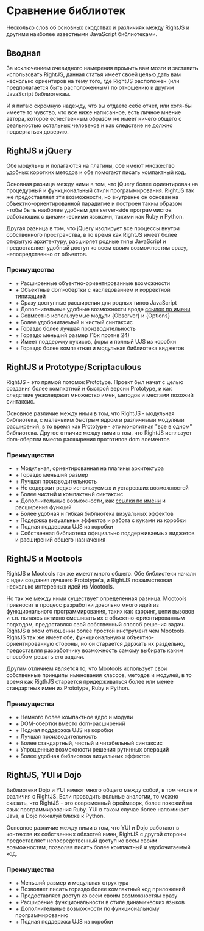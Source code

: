 # Сравнение библиотек

Несколько слов об основных сходствах и различиях между RightJS и другими наиболее известными JavaScript библиотеками.


## Вводная

За исключением очевидного намерения промыть вам мозги и заставить использовать RightJS,
данная статья имеет своей целью дать вам несколько ориентиров на тему того, где RightJS
расположен (или предполагается быть расположенным) по отношению к другим JavaScript библиотекам.

И я питаю скромную надежду, что вы отдаете себе отчет, или хотя-бы имеете то чувство, что
все ниже написанное, есть личное мнение автора, которое естественным образом не имеет ничего
общего с реальностью остальных человеков и как следствие не должно подвергаться доверию.


## RightJS и jQuery

Обе модульны и полагаются на плагины, обе имеют множество удобных коротких
методов и обе помогают писать компактный код.

Основная разница между ними в том, что jQuery более ориентирован на процедурный и функциональный
стили программирования. RightJS так же предоставляет эти возможности, но внутренне он основан на
объектно-ориентированной парадигме и построен таким образом чтобы быть наиболее удобным для
server-side программистов работающих с динамическими языками, такими как Ruby и Python.

Другая разница в том, что jQuery изолирует все процессы внутри собственного пространства, в то
время как RightJS имеет более открытую архитектуру, расширяет родные типы JavaScript и предоставляет
удобный доступ ко всем своим возможностям сразу, непосредственно от объектов.


### Преимущества

* \+ Расширенные объектно-ориентированные возможности
* \+ Объектные dom-обертки с наследованием и корректной типизацией
* \+ Сразу доступные расширения для родных типов JavaScript
* \+ Дополнительные удобные возможности вроде [ссылок по имени](/tutorials/call-by-name)
* \+ Совместно используемые модули {Observer} и {Options}
* \+ Более удобочитаемый и чистый синтаксис
* \+ Гораздо более лучшая производительность
* \+ Гораздо меньший размер (15к против 24)
* \+ Имеет поддержку кукисов, форм и полный UJS из коробки
* \+ Гораздо более компактная и модульная библиотека виджетов


## RightJS и Prototype/Scriptaculous

RightJS - это прямой потомок Prototype. Проект был начат с целью создания более компкатной и
быстрой версии Prototype, и как следствие унаследовал множество имен, методов и местами похожий
синтаксис.

Основное различие между ними в том, что RightJS - модульная библиотека, с маленьким быстрым ядром
и различными модулями расширений, в то время как Prototype - это монолитная "все в одном" библиотека.
Другое отличие между ними в том, что RightJS испльзует dom-обертки вместо расширения прототипов
dom элементов


### Преимущества

* \+ Модульная, ориентированная на плагины архитектура
* \+ Гораздо меньший размер
* \+ Лучшая производительность
* \+ Не содержит редко используемых и устаревших возможностей
* \+ Более чистый и компактный синтаксис
* \+ Дополнительные возможности, как [ссылки по имени](/tutorials/call-by-name) и расширения функций
* \+ Более удобная и гибкая библиотека визуальных эффектов
* \+ Подержка визуальных эффектов и работа с куками из коробки
* \+ Подная поддержка UJS из коробки
* \+ Собственная библиотека официально поддерживаемых виджетов и расширений общего назначения


## RightJS и Mootools

RightJS и Mootools так же имеют много общего. Обе библиотеки начали с идеи создания лучшего
Prototype'а, и RightJS позаимствовал несколько интересных идей из Mootools.

Но так же между ними существует определенная разница. Mootools привносит в процесс разработки
довольно много идей из функционального программирования, таких как карринг, цепи вызовов и т.п.
пытаясь активно смешивать их с объектно-ориентированным подходом, предоставляя свой собственный
способ решения задач. RightJS в этом отношении более простой инструмент чем Mootools. RightJS
так же имеет обе, функциональную и объектно-ориентированную стороны, но он старается держать их
раздельно, предоставляя разработчику возможность самому выбирать каким способом решать его задачи.

Другим отличием является то, что Mootools использует свои собственные принципы именования
классов, методов и модулей, в то время как RigthJS старается придерживаться более или менее
стандартных имен из Prototype, Ruby и Python.

### Преимущества

* \+ Немного более компактное ядро и модули
* \+ DOM-обертки вместо dom-расширений
* \+ Подная поддержка UJS из коробки
* \+ Лучшая производительность
* \+ Более стандартный, чистый и читабельный синтаксис
* \+ Упрощенные возможности решения рутинных операций
* \+ Более удобная библиотека визуальных эффектов


## RightJS, YUI и Dojo

Библиотеки Dojo и YUI имеют много общего между собой, в том числе и различия с RightJS. Если
проводить вольные аналогии, то можно сказать, что RightJS - это современный фреймворк, более похожий на
язык программирования Ruby. YUI в таком случае более напоминает Java, а Dojo пожалуй ближе к Python.

Основное различие между ними в том, что YUI и Dojo работают в контексте их собственных областей имен,
RightJS с другой стороны предоставляет непосредственный доступ ко всем своим возможностям, позволяя
писать более компактный и удобочитаемый код.

### Преимущества

* \+ Меньший размер и модульная структура
* \+ Позволяет писать гораздо более компактный код приложений
* \+ Предоставляет доступ ко всем своим возможностям сразу
* \+ Расширение функциональности в стиле динамических языков
* \+ Дополнительные возможности по функциональному программированию
* \+ Подная поддержка UJS из коробки
